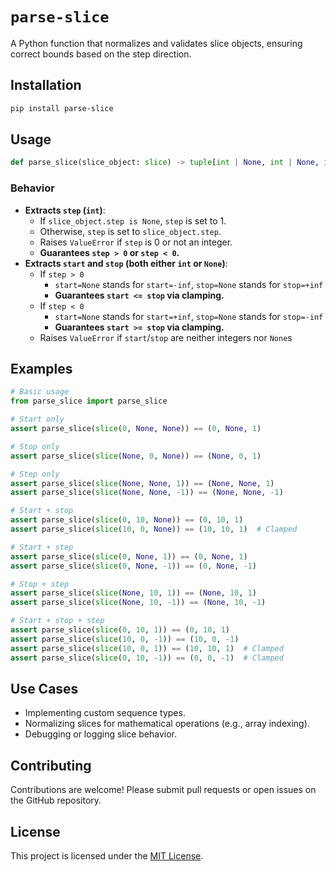# `parse-slice`

A Python function that normalizes and validates slice objects, ensuring correct bounds based on the step direction.

## Installation

```bash
pip install parse-slice
```

## Usage

```python
def parse_slice(slice_object: slice) -> tuple[int | None, int | None, int]: ...
```

### Behavior

- **Extracts `step` (`int`)**:
  - If `slice_object.step is None`, `step` is set to 1.
  - Otherwise, `step` is set to `slice_object.step`.
  - Raises `ValueError` if `step` is 0 or not an integer.
  - **Guarantees `step > 0` or `step < 0`.**
- **Extracts `start` and `stop` (both either `int` or `None`)**:
  - If `step > 0`
    - `start=None` stands for `start=-inf`, `stop=None` stands for `stop=+inf`
    - **Guarantees `start <= stop` via clamping.**
  - If `step < 0`
    - `start=None` stands for `start=+inf`, `stop=None` stands for `stop=-inf`
    - **Guarantees `start >= stop` via clamping.**
  - Raises `ValueError` if `start`/`stop` are neither integers nor `None`s

## Examples

```python
# Basic usage
from parse_slice import parse_slice

# Start only
assert parse_slice(slice(0, None, None)) == (0, None, 1)

# Stop only
assert parse_slice(slice(None, 0, None)) == (None, 0, 1)

# Step only
assert parse_slice(slice(None, None, 1)) == (None, None, 1)
assert parse_slice(slice(None, None, -1)) == (None, None, -1)

# Start + stop
assert parse_slice(slice(0, 10, None)) == (0, 10, 1)
assert parse_slice(slice(10, 0, None)) == (10, 10, 1)  # Clamped

# Start + step
assert parse_slice(slice(0, None, 1)) == (0, None, 1)
assert parse_slice(slice(0, None, -1)) == (0, None, -1)

# Stop + step
assert parse_slice(slice(None, 10, 1)) == (None, 10, 1)
assert parse_slice(slice(None, 10, -1)) == (None, 10, -1)

# Start + stop + step
assert parse_slice(slice(0, 10, 1)) == (0, 10, 1)
assert parse_slice(slice(10, 0, -1)) == (10, 0, -1)
assert parse_slice(slice(10, 0, 1)) == (10, 10, 1)  # Clamped
assert parse_slice(slice(0, 10, -1)) == (0, 0, -1)  # Clamped
```

## Use Cases

- Implementing custom sequence types.
- Normalizing slices for mathematical operations (e.g., array indexing).
- Debugging or logging slice behavior.

## Contributing

Contributions are welcome! Please submit pull requests or open issues on the GitHub repository.

## License

This project is licensed under the [MIT License](LICENSE).